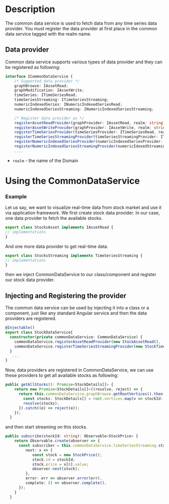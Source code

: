 # Description
The common data service is used to fetch data from any time series data provider. You must register the data provider at first place in the common data service tagged with the realm name. 

## Data provider

Common data service supports various types of data provider and they can be registered as following: 

```typescript
interface ICommonDataService {
    /* Supported data provider */
    graphBrowse: IAssetRead;
    graphModification: IAssetWrite;
    timeSeries: ITimeSeriesRead;
    timeSeriesStreaming: ITimeSeriesStreaming;
    numericIndexedSeries: INumericIndexedSeriesRead;
    numericIndexedSeriesStreaming: INumericIndexedSeriesStreaming;

    /* Register data provider as */
    registerAssetReadProvider(graphProvider: IAssetRead, realm: string);
    registerAssetWriteProvider(graphProvider: IAssetWrite, realm: string);
    registerTimeSeriesProvider(timeSeriesProvider: ITimeSeriesRead, realm: string);
    registerTimeSeriesStreamingProvider(timeSeriesStreamingProvider: ITimeSeriesStreaming, realm: string);
    registerNumericIndexedSeriesProvider(numericIndexedSeriesProvider: INumericIndexedSeriesRead, realm: string);
    registerNumericIndexedSeriesStreamingProvider(numericIdexedStreamingProvider: INumericIndexedSeriesStreaming,realm: string);
    ....
```

- ```realm``` - the name of the Domain 


# Using the CommonDataService

### Example 
Let us say, we want to visualize real-time data from stock market and use it via application framework.
We first create stock data provider. In our case, one data provider to fetch the available stocks.

```typescript
export class StocksAsset implements IAssetRead {
// implementations
}
```
And one more data provider to get real-time data.
```typescript
export class StocksStreaming implements TimeSeriesStreaming {
// implementations
}
```

then we inject CommonDataService to our class/component and register our stock data provider.

## Injecting and Registering the provider 
The common data service can be used by injecting it into a class or a component, just like any standard Angular service and then the data providers are registered.
```typescript
@Injectable()
export class StockDataService{
  constructor(private commonDataService: CommonDataService) {
    commonDataService.registerAssetReadProvider(new StockAssetRead(), 'stock');
    commonDataService.registerTimeSeriesStreamingProvider(new StockTimeSeriesStreaming(), 'stock');
  }
   ...
}
```

Now, data providers are registered in CommonDataService, we can use these providers to get all available stocks as following:

```typescript
public getAllStocks(): Promise<StockDetails[]> {
    return new Promise<StockDetails[]>((resolve, reject) => {
      return this.commonDataService.graphBrowse.getRootVertices().then(root => {
        const stocks: StockDetails[] = root.vertices.map(v => stockId: v.vertexId, ...));
        resolve(stocks);
      }).catch((e) => reject(e));
    });
  }
```
and then start streaming on this stocks.
```typescript
public subscribe(stockId: string): Observable<StockPrice> {
    return Observable.create(observer => {
      const subscriber = this.commonDataService.timeSeriesStreaming.startDataStream(new StockAssetId(stockId), null).subscribe({
         next: x => {
            const stock = new StockPrice();
            stock.id = stockId;
            stock.price = x[0].value;
            observer.next(stock);
         },
         error: err => observer.error(err),
         complete: () => observer.complete(),
      });
    }
  }
```
